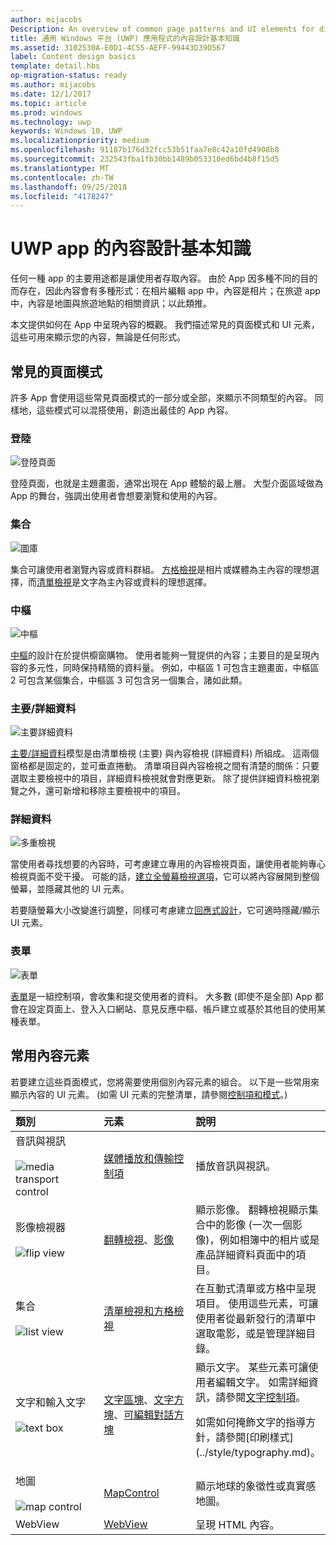 ```yaml
---
author: mijacobs
Description: An overview of common page patterns and UI elements for displaying content in your UWP app.
title: 通用 Windows 平台 (UWP) 應用程式的內容設計基本知識
ms.assetid: 3102530A-E0D1-4C55-AEFF-99443D39D567
label: Content design basics
template: detail.hbs
op-migration-status: ready
ms.author: mijacobs
ms.date: 12/1/2017
ms.topic: article
ms.prod: windows
ms.technology: uwp
keywords: Windows 10, UWP
ms.localizationpriority: medium
ms.openlocfilehash: 91187b176d32fcc53b51faa7e8c42a10fd4908b8
ms.sourcegitcommit: 232543fba1fb30bb1489b053310ed6bd4b8f15d5
ms.translationtype: MT
ms.contentlocale: zh-TW
ms.lasthandoff: 09/25/2018
ms.locfileid: "4178247"
---
```

# <a name="content-design-basics-for-uwp-apps"></a>UWP app 的內容設計基本知識

任何一種 app 的主要用途都是讓使用者存取內容。 由於 App 因多種不同的目的而存在，因此內容會有多種形式：在相片編輯 app 中，內容是相片；在旅遊 app 中，內容是地圖與旅遊地點的相關資訊；以此類推。 

本文提供如何在 App 中呈現內容的概觀。 我們描述常見的頁面模式和 UI 元素，這些可用來顯示您的內容，無論是任何形式。

## <a name="common-page-patterns"></a>常見的頁面模式

許多 App 會使用這些常見頁面模式的一部分或全部，來顯示不同類型的內容。 同樣地，這些模式可以混搭使用，創造出最佳的 App 內容。

### <a name="landing"></a>登陸

![登陸頁面](images/content-basics/hero-screen.png)

登陸頁面，也就是主題畫面，通常出現在 App 體驗的最上層。 大型介面區域做為 App 的舞台，強調出使用者會想要瀏覽和使用的內容。

### <a name="collections"></a>集合

![圖庫](images/content-basics/gridview.png)

集合可讓使用者瀏覽內容或資料群組。 [方格檢視](../controls-and-patterns/item-templates-gridview.md)是相片或媒體為主內容的理想選擇，而[清單檢視](../controls-and-patterns/item-templates-listview.md)是文字為主內容或資料的理想選擇。

### <a name="hub"></a>中樞

![中樞](images/content-basics/hub.png)

[中樞](../controls-and-patterns/hub.md)的設計在於提供櫥窗購物。 使用者能夠一覽提供的內容；主要目的是呈現內容的多元性，同時保持精簡的資料量。 例如，中樞區 1 可包含主題畫面，中樞區 2 可包含某個集合，中樞區 3 可包含另一個集合，諸如此類。

### <a name="masterdetail"></a>主要/詳細資料

![主要詳細資料](images/content-basics/master-detail.png)

[主要/詳細資料](../controls-and-patterns/master-details.md)模型是由清單檢視 (主要) 與內容檢視 (詳細資料) 所組成。 這兩個窗格都是固定的，並可垂直捲動。 清單項目與內容檢視之間有清楚的關係：只要選取主要檢視中的項目，詳細資料檢視就會對應更新。 除了提供詳細資料檢視瀏覽之外，還可新增和移除主要檢視中的項目。

### <a name="details"></a>詳細資料

![多重檢視](images/multi-view.png)

當使用者尋找想要的內容時，可考慮建立專用的內容檢視頁面，讓使用者能夠專心檢視頁面不受干擾。 可能的話，[建立全螢幕檢視選項](../layout/show-multiple-views.md)，它可以將內容展開到整個螢幕，並隱藏其他的 UI 元素。 

若要隨螢幕大小改變進行調整，同樣可考慮建立[回應式設計](design-and-ui-intro.md)，它可適時隱藏/顯示 UI 元素。

### <a name="forms"></a>表單
![表單](images/content-basics/forms.png)

[表單](../controls-and-patterns/forms.md)是一組控制項，會收集和提交使用者的資料。 大多數 (即使不是全部) App 都會在設定頁面上、登入入口網站、意見反應中樞、帳戶建立或基於其他目的使用某種表單。 

## <a name="common-content-elements"></a>常用內容元素

若要建立這些頁面模式，您將需要使用個別內容元素的組合。 以下是一些常用來顯示內容的 UI 元素。 (如需 UI 元素的完整清單，請參閱[控制項和模式](../controls-and-patterns/index.md)。)

<div class="mx-responsive-img">
<table>
<colgroup>
<col width="33%" />
<col width="33%" />
<col width="33%" />
</colgroup>
<thead>
<tr class="header">
<th align="left">類別</th>
<th align="left">元素</th>
<th align="left">說明</th>
</tr>
</thead>
<tbody>
<tr class="odd">
<td align="left">音訊與視訊<br/><br/>
    <img src="images/content-basics/media-transport.png" alt="media transport control" /></td>
<td align="left"><a href="../controls-and-patterns/media-playback.md">媒體播放和傳輸控制項</a></td>
<td align="left">播放音訊與視訊。</td>
</tr>
<tr class="even">
<td align="left">影像檢視器<br/><br/>
    <img src="images/content-basics/flipview.jpg" alt="flip view" /></td>
<td align="left"><a href="../controls-and-patterns/flipview.md">翻轉檢視</a>、<a href="../controls-and-patterns/images-imagebrushes.md">影像</a></td>
<td align="left">顯示影像。 翻轉檢視顯示集合中的影像 (一次一個影像)，例如相簿中的相片或是產品詳細資料頁面中的項目。</td>
</tr>
<tr class="odd">
<td align="left">集合 <br/><br/>
    <img src="images/content-basics/listview.png" alt="list view" /></td>
<td align="left"><a href="../controls-and-patterns/lists.md">清單檢視和方格檢視</a></td>
<td align="left">在互動式清單或方格中呈現項目。 使用這些元素，可讓使用者從最新發行的清單中選取電影，或是管理詳細目錄。</td>
</tr>
<tr class="even">
<td align="left">文字和輸入文字 <br/><br/>
    <img src="images/content-basics/textbox.png" alt="text box" /></td>
<td align="left"><p><a href="../controls-and-patterns/text-block.md">文字區塊</a>、<a href="../controls-and-patterns/text-box.md">文字方塊</a>、<a href="../controls-and-patterns/rich-edit-box.md">可編輯對話方塊</a></p>
</td>
<td align="left">顯示文字。 某些元素可讓使用者編輯文字。 如需詳細資訊，請參閱<a href="../controls-and-patterns/text-controls.md">文字控制項</a>。
<p>如需如何掩飾文字的指導方針，請參閱[印刷樣式](../style/typography.md)。</p>
</td>
</tr>
<tr class="odd">
<td align="left">地圖<br/><br/>
    <img src="images/content-basics/mapcontrol.png" alt="map control" /></td>
<td align="left"><a href="../../maps-and-location/display-maps.md">MapControl</a></td>
<td align="left">顯示地球的象徵性或真實感地圖。</td>
</tr>
<tr class="even">
<td align="left">WebView</td>
<td align="left"><a href="../controls-and-patterns/web-view.md">WebView</a></td>
<td align="left">呈現 HTML 內容。</td>
</tr>
</tbody>
</table>
</div>
